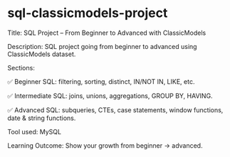 # sql-classicmodels-project

Title: SQL Project – From Beginner to Advanced with ClassicModels

Description: SQL project going from beginner to advanced using ClassicModels dataset.

Sections:

✅ Beginner SQL: filtering, sorting, distinct, IN/NOT IN, LIKE, etc.

✅ Intermediate SQL: joins, unions, aggregations, GROUP BY, HAVING.

✅ Advanced SQL: subqueries, CTEs, case statements, window functions, date & string functions.

Tool used: MySQL

Learning Outcome: Show your growth from beginner → advanced.
